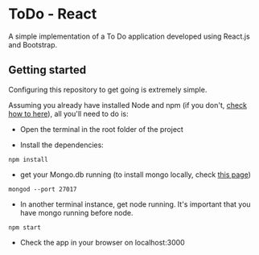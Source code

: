 # ToDo - React

A simple implementation of a To Do application developed using React.js and Bootstrap.

## Getting started

Configuring this repository to get going is extremely simple.

Assuming you already have installed Node and npm (if you don't, [check how to here](https://nodejs.org/en/)), all you'll need to do is:

* Open the terminal in the root folder of the project

* Install the dependencies:
```
npm install
```

* get your Mongo.db running (to install mongo locally, check [this page](https://docs.mongodb.com/v3.2/administration/install-community/))
```
mongod --port 27017
```

* In another terminal instance, get node running. It's important that you have mongo running before node.
```
npm start
```

* Check the app in your browser on localhost:3000

